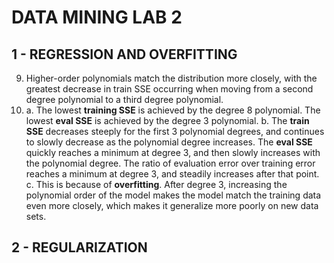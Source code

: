 # DATA MINING LAB 2

## 1 - REGRESSION AND OVERFITTING
9.  Higher-order polynomials match the distribution more closely, with the
    greatest decrease in train SSE occurring when moving from a second
    degree polynomial to a third degree polynomial.
13.
    a.  The lowest **training SSE** is achieved by the degree 8 polynomial.
        The lowest **eval SSE** is achieved by the degree 3 polynomial.
    b.  The **train SSE** decreases steeply for the first 3 polynomial degrees,
        and continues to slowly decrease as the polynomial degree increases.
        The **eval SSE** quickly reaches a minimum at degree 3, and then slowly
        increases with the polynomial degree. The ratio of evaluation error
        over training error reaches a minimum at degree 3, and steadily
        increases after that point.
    c.  This is because of **overfitting**. After degree 3, increasing the
        polynomial order of the model makes the model match the training data
        even more closely, which makes it generalize more poorly on new data
        sets.


## 2 - REGULARIZATION
